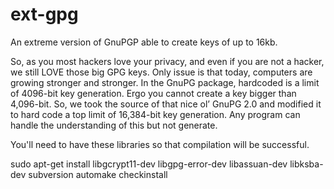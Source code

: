 ext-gpg
=======

An extreme version of GnuPGP able to create keys of up to 16kb. 

So, as you most hackers love your privacy, and even if you are not a hacker, we still LOVE those big GPG keys. Only issue is that today, computers are growing stronger and stronger. In the GnuPG package, hardcoded is a limit of 4096-bit key generation. Ergo you cannot create a key bigger than 4,096-bit. So, we took the source of that nice ol’ GnuPG 2.0 and modified it to hard code a top limit of 16,384-bit key generation. Any program can handle the understanding of this but not generate.

You'll need to have these libraries so that compilation will be successful.

sudo apt-get install libgcrypt11-dev libgpg-error-dev libassuan-dev libksba-dev subversion automake checkinstall

